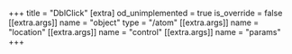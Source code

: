+++
title = "DblClick"
[extra]
od_unimplemented = true
is_override = false
[[extra.args]]
name = "object"
type = "/atom"
[[extra.args]]
name = "location"
[[extra.args]]
name = "control"
[[extra.args]]
name = "params"
+++